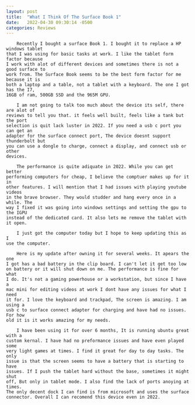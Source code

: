 ```yaml
---
layout: post
title:  "What I Think Of The Surface Book 1"
date:   2022-04-30 09:30:14 -0500
categories: Reviews
---
```

		Recently I bought a surface Book 1. I bought it to replace a HP windows tablet
	that I was using for basic tasks at work. I like the tablet form factor because
	I work with alot of different devices and sometimes there is not a good surface to
	work from. The Surface Book seems to be the best form factor for me because it is
	both a laptop and a table, not a tablet with a keyboard. The one I got has the I7,
	16GB of ram, 500GB SSD and the 965M GPU.
	
		I am not going to talk too much about the device its self, there are alot of
	reviews to tell you that. it feels well built, feels like a tank but the port
	selection is quit lack luster in 2022. If you need a usb c port you can get an
	adapter for the surface connect port, The device doesnt support thunderbolt but
	you can use a dongle to charge, connect a display, and connect usb or other
	devices.
		
		The performance is quite adiquate in 2022. While you can get better
	performing computers for cheap, I believe the comptuer makes up for it in
	other features. I will mention that I had issues with playing youtube videos
	in the brave browser. They would studder and hang every once in a while. The
	way I fixed it was going into windows settings and setting the gpu to the IGPU
	instead of the dedicated card. It also lets me remove the tablet with it open.
		
		I just got the computer today but I hope to keep updating this as I
	use the computer.
		
		Here is my update after owning it for several weeks. It apears the one
	I got has a bad battery in the clip board. I can't let it get too low
	on battery or it will shut down on me. The performance is fine for what
	I do. It's not a gaming powerhouse or a workstation, but since I have a
	mac mini for editing videos at work I dont have any issues for what I need
	it for. I love the keyboard and trackpad, The screen is amazing. I am using a
	usb c to surface connect adapter for charging and have had no issues. For how
	old it is it works amazing for my needs.

		I have been using it for over 6 months, It is running ubuntu great with a
	custom kernal. I have had no preformance issues and have even played some
	very light games at times. I find it great for day to day tasks. The only
	issue is that the screen seems to have a battery that is starting to have
	issues. If I push the tablet hard without the base, sometimes it might shut
	off, But only in tablet mode. I also find the lack of ports anoying at times.
	The only decent dock I can find is from microsoft and uses the surface
	connector. Overall I can recomend this device even in 2022.